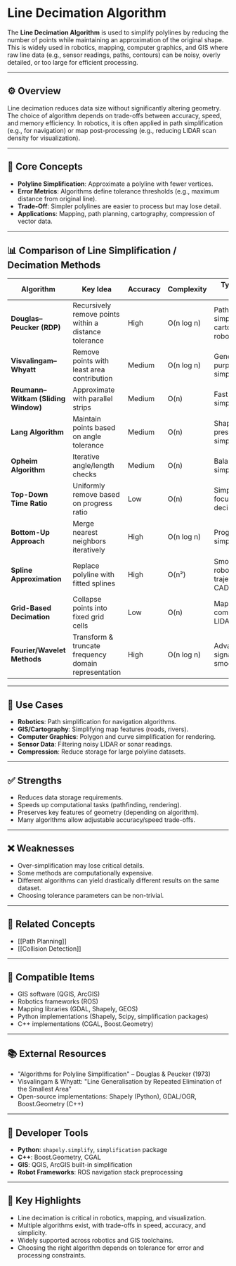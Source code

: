 # Line Decimation Algorithm

The **Line Decimation Algorithm** is used to simplify polylines by reducing the number of points while maintaining an approximation of the original shape. This is widely used in robotics, mapping, computer graphics, and GIS where raw line data (e.g., sensor readings, paths, contours) can be noisy, overly detailed, or too large for efficient processing.

---

## ⚙️ Overview

Line decimation reduces data size without significantly altering geometry. The choice of algorithm depends on trade-offs between accuracy, speed, and memory efficiency. In robotics, it is often applied in path simplification (e.g., for navigation) or map post-processing (e.g., reducing LIDAR scan density for visualization).

---

## 🧠 Core Concepts

- **Polyline Simplification**: Approximate a polyline with fewer vertices.
- **Error Metrics**: Algorithms define tolerance thresholds (e.g., maximum distance from original line).
- **Trade-Off**: Simpler polylines are easier to process but may lose detail.
- **Applications**: Mapping, path planning, cartography, compression of vector data.

---

## 📊 Comparison of Line Simplification / Decimation Methods

| Algorithm                        | Key Idea                                             | Accuracy | Complexity | Typical Use Case                                |
|----------------------------------|------------------------------------------------------|----------|------------|------------------------------------------------|
| **Douglas–Peucker (RDP)**        | Recursively remove points within a distance tolerance | High     | O(n log n) | Path simplification, cartography, robotics maps |
| **Visvalingam–Whyatt**           | Remove points with least area contribution           | Medium   | O(n log n) | General-purpose simplification                  |
| **Reumann–Witkam (Sliding Window)** | Approximate with parallel strips                   | Medium   | O(n)       | Fast streaming simplification                   |
| **Lang Algorithm**               | Maintain points based on angle tolerance             | Medium   | O(n)       | Shape-preserving simplification                 |
| **Opheim Algorithm**             | Iterative angle/length checks                        | Medium   | O(n)       | Balanced simplification                         |
| **Top-Down Time Ratio**          | Uniformly remove based on progress ratio             | Low      | O(n)       | Simple speed-focused decimation                 |
| **Bottom-Up Approach**           | Merge nearest neighbors iteratively                  | High     | O(n log n) | Progressive simplification                      |
| **Spline Approximation**         | Replace polyline with fitted splines                 | High     | O(n²)      | Smooth robotics trajectories, CAD, animation    |
| **Grid-Based Decimation**        | Collapse points into fixed grid cells                | Low      | O(n)       | Map compression, LIDAR filtering                |
| **Fourier/Wavelet Methods**      | Transform & truncate frequency domain representation | High     | O(n log n) | Advanced signal/trajectory smoothing            |

---

## 🔧 Use Cases

- **Robotics**: Path simplification for navigation algorithms.
- **GIS/Cartography**: Simplifying map features (roads, rivers).
- **Computer Graphics**: Polygon and curve simplification for rendering.
- **Sensor Data**: Filtering noisy LIDAR or sonar readings.
- **Compression**: Reduce storage for large polyline datasets.

---

## ✅ Strengths

- Reduces data storage requirements.
- Speeds up computational tasks (pathfinding, rendering).
- Preserves key features of geometry (depending on algorithm).
- Many algorithms allow adjustable accuracy/speed trade-offs.

---

## ❌ Weaknesses

- Over-simplification may lose critical details.
- Some methods are computationally expensive.
- Different algorithms can yield drastically different results on the same dataset.
- Choosing tolerance parameters can be non-trivial.

---

## 🔗 Related Concepts

- [[Path Planning]]
- [[Collision Detection]]

---

## 🧩 Compatible Items

- GIS software (QGIS, ArcGIS)
- Robotics frameworks (ROS)
- Mapping libraries (GDAL, Shapely, GEOS)
- Python implementations (Shapely, Scipy, simplification packages)
- C++ implementations (CGAL, Boost.Geometry)

---

## 📚 External Resources

- "Algorithms for Polyline Simplification" – Douglas & Peucker (1973)
- Visvalingam & Whyatt: "Line Generalisation by Repeated Elimination of the Smallest Area"
- Open-source implementations: Shapely (Python), GDAL/OGR, Boost.Geometry (C++)

---

## 🧰 Developer Tools

- **Python**: `shapely.simplify`, `simplification` package
- **C++**: Boost.Geometry, CGAL
- **GIS**: QGIS, ArcGIS built-in simplification
- **Robot Frameworks**: ROS navigation stack preprocessing

---

## 🌟 Key Highlights

- Line decimation is critical in robotics, mapping, and visualization.
- Multiple algorithms exist, with trade-offs in speed, accuracy, and simplicity.
- Widely supported across robotics and GIS toolchains.
- Choosing the right algorithm depends on tolerance for error and processing constraints.
